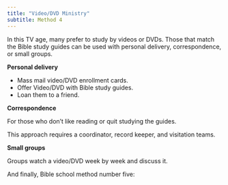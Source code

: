 ```yaml
---
title: "Video/DVD Ministry"
subtitle: Method 4
---
```


In this TV age, many prefer to study by videos or DVDs. Those that match the Bible study guides can be used with personal delivery, correspondence, or small groups.

**Personal delivery**

- Mass mail video/DVD enrollment cards.
- Offer Video/DVD with Bible study guides.
- Loan them to a friend.

**Correspondence**

For those who don’t like reading or quit studying the guides.

This approach requires a coordinator, record keeper, and visitation teams.

**Small groups**

Groups watch a video/DVD week by week and discuss it.

And finally, Bible school method number five: